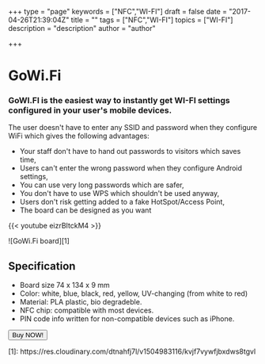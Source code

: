 +++
type = "page"
keywords = ["NFC","WI-FI"]
draft = false
date = "2017-04-26T21:39:04Z"
title = ""
tags = ["NFC","WI-FI"]
topics = ["WI-FI"]
description = "description"
author = "author"

+++
# GoWi.Fi
###  GoWI.FI is the easiest way to instantly get WI-FI settings configured in your user's mobile devices.
The user doesn't have to enter any SSID and password when they configure WiFi which gives the following advantages:

 - Your staff don't have to hand out passwords to visitors which saves time,
 - Users can't enter the wrong password when they configure Android settings,
 - You can use very long passwords which are safer,
 - You don't have to use WPS which shouldn't be used anyway,
- Users don't risk getting added to a fake HotSpot/Access Point,
 - The board can be designed as you want

{{< youtube eizrBItckM4 >}}

![GoWi.Fi board][1]

## Specification 
 - Board size 74 x 134 x 9 mm
 - Color: white, blue, black, red, yellow, UV-changing (from white to red)
 - Material: PLA plastic, bio degradeble.
 - NFC chip: compatible with most devices.
 - PIN code info written for non-compatible devices such as iPhone.

<button
class="btn btn-primary btn-lg uppercase page-scroll snipcart-add-item"
data-item-id="gowifisign"
data-item-name="GoWi.Fi Sign"
data-item-price="35.00"
data-item-weight="100"
data-item-url="https://www.gowi.fi/"
data-item-stackable="false"
data-item-custom1-name="Network name (SSID)"
data-item-custom1-required="true"
data-item-custom2-name="Wi-Fi Password"
data-item-custom2-required="true"
data-item-custom3-name="Select color"
data-item-custom3-options="White|Blue|Black|Red|Yellow|UV-changing"
data-item-custom3-value="White"
data-item-custom4-name="Select material"
data-item-custom4-options="PLA Plastic|Bio degradable"
data-item-custom4-value="PLA Plastic"
data-item-description="Custom designed Instant GoWi.Fi Sign with NFC">
    Buy NOW!
</button>
</p>
  [1]: https://res.cloudinary.com/dtnahfj7l/v1504983116/kvjf7vywfjbxdws8tgvl
